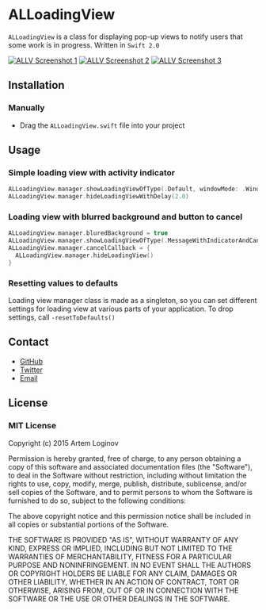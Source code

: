 # ALLoadingView
`ALLoadingView` is a class for displaying pop-up views to notify users that some work is in progress. Written in `Swift 2.0`

[![ALLV Screenshot 1](http://dl.dropboxusercontent.com/u/72091593/Screenshots%20for%20GitHub/ALLV-screenshot1-thumb.png)](http://dl.dropboxusercontent.com/u/72091593/Screenshots%20for%20GitHub/ALLV-screenshot1.png)
[![ALLV Screenshot 2](http://dl.dropboxusercontent.com/u/72091593/Screenshots%20for%20GitHub/ALLV-screenshot2-thumb.png)](http://dl.dropboxusercontent.com/u/72091593/Screenshots%20for%20GitHub/ALLV-screenshot2.png)
[![ALLV Screenshot 3](http://dl.dropboxusercontent.com/u/72091593/Screenshots%20for%20GitHub/ALLV-screenshot3-thumb.png)](http://dl.dropboxusercontent.com/u/72091593/Screenshots%20for%20GitHub/ALLV-screenshot3.png)

## Installation
### Manually
* Drag the `ALLoadingView.swift` file into your project

## Usage
### Simple loading view with activity indicator 
```swift
ALLoadingView.manager.showLoadingViewOfType(.Default, windowMode: .Windowed, completionBlock: nil)
ALLoadingView.manager.hideLoadingViewWithDelay(2.0)
```
### Loading view with blurred background and button to cancel
```swift
ALLoadingView.manager.bluredBackground = true
ALLoadingView.manager.showLoadingViewOfType(.MessageWithIndicatorAndCancelButton, windowMode: .Fullsreen, completionBlock: nil)
ALLoadingView.manager.cancelCallback = {
  ALLoadingView.manager.hideLoadingView()
}
```
### Resetting values to defaults
Loading view manager class is made as a singleton, so you can set different settings for loading view at various parts of your application. To drop settings, call `-resetToDefaults()`

## Contact

- [GitHub](http://github.com/ALoginov)
- [Twitter](http://twitter.com/ibvene)
- [Email](mailto:artemloginov@dilarc.com)

## License

### MIT License

Copyright (c) 2015 Artem Loginov

Permission is hereby granted,  free of charge,  to any person obtaining a
copy of this software and associated documentation files (the "Software"),
to deal in the Software without restriction, including without limitation
the rights to  use, copy, modify, merge, publish, distribute, sublicense,
and/or sell copies of the Software, and to permit persons to whom the
Software is furnished to do so, subject to the following conditions:

The above copyright notice and this permission notice shall be included in
all copies or substantial portions of the Software.

THE SOFTWARE IS PROVIDED "AS IS", WITHOUT WARRANTY OF ANY KIND, EXPRESS OR
IMPLIED, INCLUDING BUT NOT LIMITED TO THE WARRANTIES OF MERCHANTABILITY,
FITNESS FOR A PARTICULAR PURPOSE AND NONINFRINGEMENT. IN NO EVENT SHALL THE
AUTHORS OR COPYRIGHT HOLDERS BE LIABLE FOR ANY CLAIM, DAMAGES OR OTHER
LIABILITY, WHETHER IN AN ACTION OF CONTRACT, TORT OR OTHERWISE, ARISING
FROM, OUT OF OR IN CONNECTION WITH THE SOFTWARE OR THE USE OR OTHER
DEALINGS IN THE SOFTWARE.
